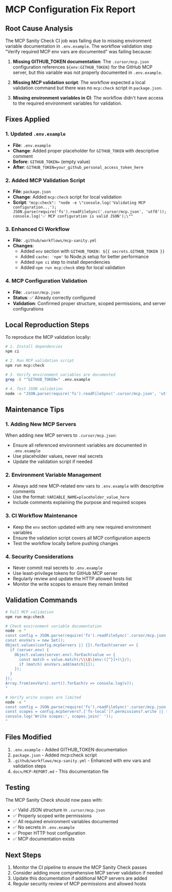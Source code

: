 # MCP Configuration Fix Report

## Root Cause Analysis

The MCP Sanity Check CI job was failing due to missing environment variable documentation in `.env.example`. The workflow validation step "Verify required MCP env vars are documented" was failing because:

1. **Missing GITHUB_TOKEN documentation**: The `.cursor/mcp.json` configuration references `${env:GITHUB_TOKEN}` for the GitHub MCP server, but this variable was not properly documented in `.env.example`.

2. **Missing MCP validation script**: The workflow expected a local validation command but there was no `mcp:check` script in `package.json`.

3. **Missing environment variables in CI**: The workflow didn't have access to the required environment variables for validation.

## Fixes Applied

### 1. Updated `.env.example`
- **File**: `.env.example`
- **Change**: Added proper placeholder for `GITHUB_TOKEN` with descriptive comment
- **Before**: `GITHUB_TOKEN=` (empty value)
- **After**: `GITHUB_TOKEN=your_github_personal_access_token_here`

### 2. Added MCP Validation Script
- **File**: `package.json`
- **Change**: Added `mcp:check` script for local validation
- **Script**: `"mcp:check": "node -e \"console.log('Validating MCP configuration...'); JSON.parse(require('fs').readFileSync('.cursor/mcp.json', 'utf8')); console.log('✅ MCP configuration is valid JSON');\""`

### 3. Enhanced CI Workflow
- **File**: `.github/workflows/mcp-sanity.yml`
- **Changes**:
  - Added `env` section with `GITHUB_TOKEN: ${{ secrets.GITHUB_TOKEN }}`
  - Added `cache: 'npm'` to Node.js setup for better performance
  - Added `npm ci` step to install dependencies
  - Added `npm run mcp:check` step for local validation

### 4. MCP Configuration Validation
- **File**: `.cursor/mcp.json`
- **Status**: ✅ Already correctly configured
- **Validation**: Confirmed proper structure, scoped permissions, and server configurations

## Local Reproduction Steps

To reproduce the MCP validation locally:

```bash
# 1. Install dependencies
npm ci

# 2. Run MCP validation script
npm run mcp:check

# 3. Verify environment variables are documented
grep -E "^GITHUB_TOKEN=" .env.example

# 4. Test JSON validation
node -e "JSON.parse(require('fs').readFileSync('.cursor/mcp.json', 'utf8'))"
```

## Maintenance Tips

### 1. Adding New MCP Servers
When adding new MCP servers to `.cursor/mcp.json`:
- Ensure all referenced environment variables are documented in `.env.example`
- Use placeholder values, never real secrets
- Update the validation script if needed

### 2. Environment Variable Management
- Always add new MCP-related env vars to `.env.example` with descriptive comments
- Use the format: `VARIABLE_NAME=placeholder_value_here`
- Include comments explaining the purpose and required scopes

### 3. CI Workflow Maintenance
- Keep the `env` section updated with any new required environment variables
- Ensure the validation script covers all MCP configuration aspects
- Test the workflow locally before pushing changes

### 4. Security Considerations
- Never commit real secrets to `.env.example`
- Use least-privilege tokens for GitHub MCP server
- Regularly review and update the HTTP allowed hosts list
- Monitor the write scopes to ensure they remain limited

## Validation Commands

```bash
# Full MCP validation
npm run mcp:check

# Check environment variable documentation
node -e "
const config = JSON.parse(require('fs').readFileSync('.cursor/mcp.json', 'utf8'));
const envVars = new Set();
Object.values(config.mcpServers || {}).forEach(server => {
  if (server.env) {
    Object.values(server.env).forEach(value => {
      const match = value.match(/\\\$\{env:([^}]+)\}/);
      if (match) envVars.add(match[1]);
    });
  }
});
Array.from(envVars).sort().forEach(v => console.log(v));
"

# Verify write scopes are limited
node -e "
const config = JSON.parse(require('fs').readFileSync('.cursor/mcp.json', 'utf8'));
const scopes = config.mcpServers?.['fs-local']?.permissions?.write || [];
console.log('Write scopes:', scopes.join(' '));
"
```

## Files Modified

1. `.env.example` - Added GITHUB_TOKEN documentation
2. `package.json` - Added mcp:check script
3. `.github/workflows/mcp-sanity.yml` - Enhanced with env vars and validation steps
4. `docs/MCP-REPORT.md` - This documentation file

## Testing

The MCP Sanity Check should now pass with:
- ✅ Valid JSON structure in `.cursor/mcp.json`
- ✅ Properly scoped write permissions
- ✅ All required environment variables documented
- ✅ No secrets in `.env.example`
- ✅ Proper HTTP host configuration
- ✅ MCP documentation exists

## Next Steps

1. Monitor the CI pipeline to ensure the MCP Sanity Check passes
2. Consider adding more comprehensive MCP server validation if needed
3. Update this documentation if additional MCP servers are added
4. Regular security review of MCP permissions and allowed hosts